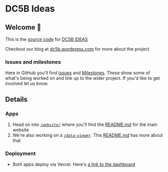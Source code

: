 # DC5B Ideas

## Welcome 👋

This is the [source code](https://en.wikipedia.org/wiki/Source_code) for [DC5B IDEAS](https://idea.dc5b.com)

Checkout our blog at [dc5b.wordpress.com](dc5b.wordpress.com) for more about the project

### Issues and milestones

Here in GitHub you'll find [Issues](https://github.com/LL782/DC5B-SHOP/issues) and [Milestones](https://github.com/LL782/DC5B-SHOP/milestones). These show some of what's being worked on and link up to the wider project. If you'd like to get involved let us know.

## Details

### Apps

1. Head on into [`/website/`](/website/) where you'll find the [README.md](/website#readme) for the main website
1. We're also working on a [`/data-viewer`](/data-viewer/). This [README.md](/data-viewer#readme) has more about that

### Deployment

- Both apps deploy via Vercel. Here's [a link to the dashboard](https://vercel.com/) 
